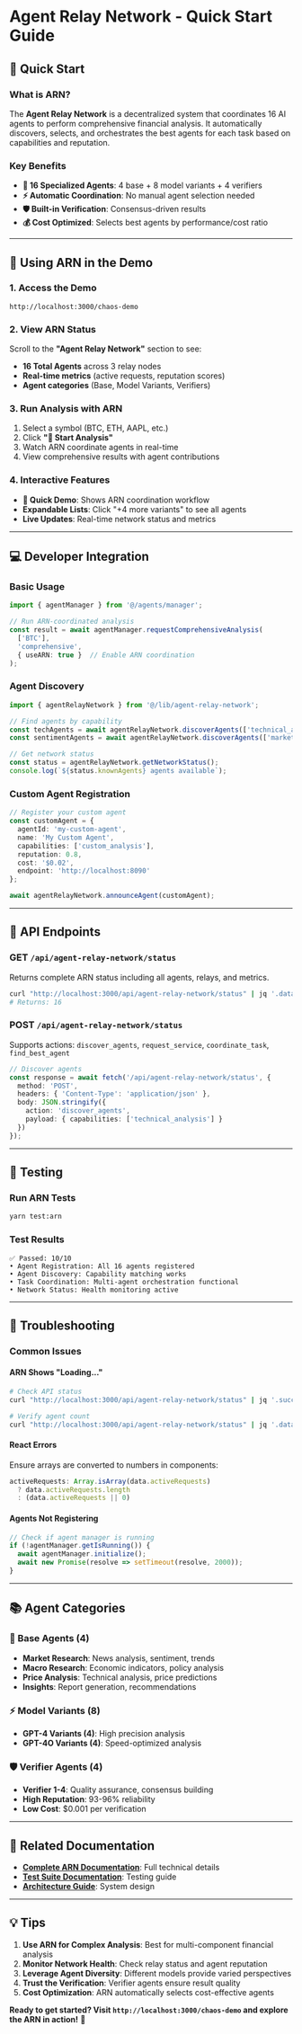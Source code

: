 # Agent Relay Network - Quick Start Guide

## 🚀 Quick Start

### What is ARN?
The **Agent Relay Network** is a decentralized system that coordinates 16 AI agents to perform comprehensive financial analysis. It automatically discovers, selects, and orchestrates the best agents for each task based on capabilities and reputation.

### Key Benefits
- **🤖 16 Specialized Agents**: 4 base + 8 model variants + 4 verifiers
- **⚡ Automatic Coordination**: No manual agent selection needed
- **🛡️ Built-in Verification**: Consensus-driven results
- **💰 Cost Optimized**: Selects best agents by performance/cost ratio

---

## 📱 Using ARN in the Demo

### 1. Access the Demo
```
http://localhost:3000/chaos-demo
```

### 2. View ARN Status
Scroll to the **"Agent Relay Network"** section to see:
- **16 Total Agents** across 3 relay nodes
- **Real-time metrics** (active requests, reputation scores)
- **Agent categories** (Base, Model Variants, Verifiers)

### 3. Run Analysis with ARN
1. Select a symbol (BTC, ETH, AAPL, etc.)
2. Click **"🚀 Start Analysis"**
3. Watch ARN coordinate agents in real-time
4. View comprehensive results with agent contributions

### 4. Interactive Features
- **🚀 Quick Demo**: Shows ARN coordination workflow
- **Expandable Lists**: Click "+4 more variants" to see all agents
- **Live Updates**: Real-time network status and metrics

---

## 💻 Developer Integration

### Basic Usage

```typescript
import { agentManager } from '@/agents/manager';

// Run ARN-coordinated analysis
const result = await agentManager.requestComprehensiveAnalysis(
  ['BTC'], 
  'comprehensive',
  { useARN: true }  // Enable ARN coordination
);
```

### Agent Discovery

```typescript
import { agentRelayNetwork } from '@/lib/agent-relay-network';

// Find agents by capability
const techAgents = await agentRelayNetwork.discoverAgents(['technical_analysis']);
const sentimentAgents = await agentRelayNetwork.discoverAgents(['market_sentiment']);

// Get network status
const status = agentRelayNetwork.getNetworkStatus();
console.log(`${status.knownAgents} agents available`);
```

### Custom Agent Registration

```typescript
// Register your custom agent
const customAgent = {
  agentId: 'my-custom-agent',
  name: 'My Custom Agent',
  capabilities: ['custom_analysis'],
  reputation: 0.8,
  cost: '$0.02',
  endpoint: 'http://localhost:8090'
};

await agentRelayNetwork.announceAgent(customAgent);
```

---

## 🔧 API Endpoints

### GET `/api/agent-relay-network/status`
Returns complete ARN status including all agents, relays, and metrics.

```bash
curl "http://localhost:3000/api/agent-relay-network/status" | jq '.data.knownAgents | length'
# Returns: 16
```

### POST `/api/agent-relay-network/status`
Supports actions: `discover_agents`, `request_service`, `coordinate_task`, `find_best_agent`

```typescript
// Discover agents
const response = await fetch('/api/agent-relay-network/status', {
  method: 'POST',
  headers: { 'Content-Type': 'application/json' },
  body: JSON.stringify({
    action: 'discover_agents',
    payload: { capabilities: ['technical_analysis'] }
  })
});
```

---

## 🧪 Testing

### Run ARN Tests
```bash
yarn test:arn
```

### Test Results
```
✅ Passed: 10/10
• Agent Registration: All 16 agents registered
• Agent Discovery: Capability matching works  
• Task Coordination: Multi-agent orchestration functional
• Network Status: Health monitoring active
```

---

## 🐛 Troubleshooting

### Common Issues

#### ARN Shows "Loading..."
```bash
# Check API status
curl "http://localhost:3000/api/agent-relay-network/status" | jq '.success'

# Verify agent count  
curl "http://localhost:3000/api/agent-relay-network/status" | jq '.data.knownAgents | length'
```

#### React Errors
Ensure arrays are converted to numbers in components:
```typescript
activeRequests: Array.isArray(data.activeRequests) 
  ? data.activeRequests.length 
  : (data.activeRequests || 0)
```

#### Agents Not Registering
```typescript
// Check if agent manager is running
if (!agentManager.getIsRunning()) {
  await agentManager.initialize();
  await new Promise(resolve => setTimeout(resolve, 2000));
}
```

---

## 📚 Agent Categories

### 🤖 Base Agents (4)
- **Market Research**: News analysis, sentiment, trends
- **Macro Research**: Economic indicators, policy analysis
- **Price Analysis**: Technical analysis, price predictions  
- **Insights**: Report generation, recommendations

### ⚡ Model Variants (8)
- **GPT-4 Variants (4)**: High precision analysis
- **GPT-4O Variants (4)**: Speed-optimized analysis

### 🛡️ Verifier Agents (4)
- **Verifier 1-4**: Quality assurance, consensus building
- **High Reputation**: 93-96% reliability
- **Low Cost**: $0.001 per verification

---

## 🔗 Related Documentation

- **[Complete ARN Documentation](./AGENT_RELAY_NETWORK.md)**: Full technical details
- **[Test Suite Documentation](./ARN_TEST_SUITE.md)**: Testing guide
- **[Architecture Guide](./TECHNICAL_ARCHITECTURE.md)**: System design

---

## 💡 Tips

1. **Use ARN for Complex Analysis**: Best for multi-component financial analysis
2. **Monitor Network Health**: Check relay status and agent reputation
3. **Leverage Agent Diversity**: Different models provide varied perspectives
4. **Trust the Verification**: Verifier agents ensure result quality
5. **Cost Optimization**: ARN automatically selects cost-effective agents

**Ready to get started? Visit `http://localhost:3000/chaos-demo` and explore the ARN in action!** 🚀 